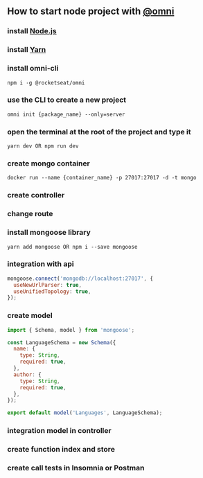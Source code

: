 ## How to start node project with <a href="https://www.npmjs.com/package/@rocketseat/omni">@omni</a>

### install <a href="https://nodejs.org/en/">Node.js</a>
### install <a href="https://yarnpkg.com/lang/en/">Yarn</a>
### install omni-cli
```
npm i -g @rocketseat/omni
```
### use the CLI to create a new project
```
omni init {package_name} --only=server
```
### open the terminal at the root of the project and type it
```
yarn dev OR npm run dev
```
### create mongo container
```
docker run --name {container_name} -p 27017:27017 -d -t mongo
```
### create controller
### change route
### install mongoose library
```
yarn add mongoose OR npm i --save mongoose
```
### integration with api
```javascript
mongoose.connect('mongodb://localhost:27017', {
  useNewUrlParser: true,
  useUnifiedTopology: true,
});
```
### create model
```javascript
import { Schema, model } from 'mongoose';

const LanguageSchema = new Schema({
  name: {
    type: String,
    required: true,
  },
  author: {
    type: String,
    required: true,
  },
});

export default model('Languages', LanguageSchema);
```
### integration model in controller 
### create function index and store
### create call tests in Insomnia or Postman

